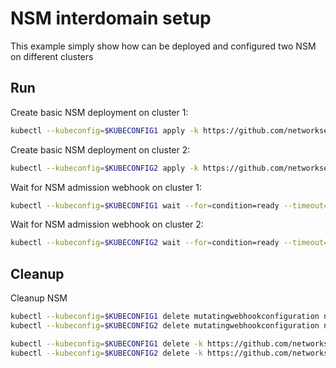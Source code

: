# NSM interdomain setup


This example simply show how can be deployed and configured two NSM on different clusters

## Run

Create basic NSM deployment on cluster 1:

```bash
kubectl --kubeconfig=$KUBECONFIG1 apply -k https://github.com/networkservicemesh/deployments-k8s/examples/interdomain/nsm/cluster1?ref=2acd4e97a78606cf65b0c91b56c42f2b428157ee
```

Create basic NSM deployment on cluster 2:

```bash
kubectl --kubeconfig=$KUBECONFIG2 apply -k https://github.com/networkservicemesh/deployments-k8s/examples/interdomain/nsm/cluster2?ref=2acd4e97a78606cf65b0c91b56c42f2b428157ee
```

Wait for NSM admission webhook on cluster 1:

```bash
kubectl --kubeconfig=$KUBECONFIG1 wait --for=condition=ready --timeout=1m pod -n nsm-system -l app=admission-webhook-k8s
```

Wait for NSM admission webhook on cluster 2:

```bash
kubectl --kubeconfig=$KUBECONFIG2 wait --for=condition=ready --timeout=1m pod -n nsm-system -l app=admission-webhook-k8s
```

## Cleanup

Cleanup NSM
```bash
kubectl --kubeconfig=$KUBECONFIG1 delete mutatingwebhookconfiguration nsm-mutating-webhook
kubectl --kubeconfig=$KUBECONFIG2 delete mutatingwebhookconfiguration nsm-mutating-webhook

kubectl --kubeconfig=$KUBECONFIG1 delete -k https://github.com/networkservicemesh/deployments-k8s/examples/interdomain/nsm/cluster1?ref=2acd4e97a78606cf65b0c91b56c42f2b428157ee
kubectl --kubeconfig=$KUBECONFIG2 delete -k https://github.com/networkservicemesh/deployments-k8s/examples/interdomain/nsm/cluster2?ref=2acd4e97a78606cf65b0c91b56c42f2b428157ee
```
